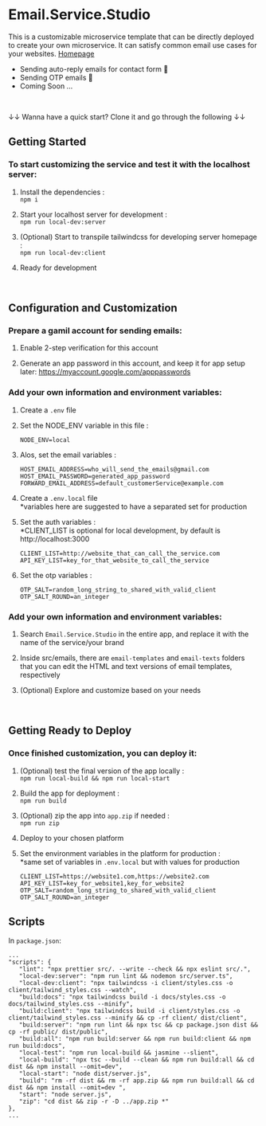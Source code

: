 # Email.Service.Studio

This is a customizable microservice template that can be directly deployed to create your own microservice. It can satisfy common email use cases for your websites.
[Homepage](https://tsangszesze.github.io/email-service-studio/)

- Sending auto-reply emails for contact form 📮
- Sending OTP emails 🧩
- Coming Soon ...

<br/>

↓↓ Wanna have a quick start? Clone it and go through the following ↓↓
<br/>

## Getting Started

### To start customizing the service and test it with the localhost server:

1. Install the dependencies : \
   `npm i`

2. Start your localhost server for development : \
   `npm run local-dev:server`

3. (Optional) Start to transpile tailwindcss for developing server homepage : \
   `npm run local-dev:client`

4. Ready for development

<br/>

## Configuration and Customization

### Prepare a gamil account for sending emails:

1. Enable 2-step verification for this account

2. Generate an app password in this account, and keep it for app setup later: https://myaccount.google.com/apppasswords

### Add your own information and environment variables:

1. Create a `.env` file

2. Set the NODE_ENV variable in this file :

   ```
   NODE_ENV=local
   ```

3. Alos, set the email variables :
   ```
   HOST_EMAIL_ADDRESS=who_will_send_the_emails@gmail.com
   HOST_EMAIL_PASSWORD=generated_app_password
   FORWARD_EMAIL_ADDRESS=default_customerService@example.com
   ```
4. Create a `.env.local` file\
   \*variables here are suggested to have a separated set for production

5. Set the auth variables :\
   \*CLIENT_LIST is optional for local development, by default is http://localhost:3000

   ```
   CLIENT_LIST=http://website_that_can_call_the_service.com
   API_KEY_LIST=key_for_that_website_to_call_the_service
   ```

6. Set the otp variables :
   ```
   OTP_SALT=random_long_string_to_shared_with_valid_client
   OTP_SALT_ROUND=an_integer
   ```

### Add your own information and environment variables:

1. Search `Email.Service.Studio` in the entire app, and replace it with the name of the service/your brand

2. Inside src/emails, there are `email-templates` and `email-texts` folders that you can edit the HTML and text versions of email templates, respectively

3. (Optional) Explore and customize based on your needs

<br/>

## Getting Ready to Deploy

### Once finished customization, you can deploy it:

1. (Optional) test the final version of the app locally :\
   `npm run local-build && npm run local-start`

2. Build the app for deployment :\
   `npm run build`

3. (Optional) zip the app into `app.zip` if needed :\
   `npm run zip`

4. Deploy to your chosen platform

5. Set the environment variables in the platform for production :\
   \*same set of variables in `.env.local` but with values for production
   ```
   CLIENT_LIST=https://website1.com,https://website2.com
   API_KEY_LIST=key_for_website1,key_for_website2
   OTP_SALT=random_long_string_to_shared_with_valid_client
   OTP_SALT_ROUND=an_integer
   ```

## Scripts

In `package.json`:

```
...
"scripts": {
   "lint": "npx prettier src/. --write --check && npx eslint src/.",
   "local-dev:server": "npm run lint && nodemon src/server.ts",
   "local-dev:client": "npx tailwindcss -i client/styles.css -o client/tailwind_styles.css --watch",
   "build:docs": "npx tailwindcss build -i docs/styles.css -o docs/tailwind_styles.css --minify",
   "build:client": "npx tailwindcss build -i client/styles.css -o client/tailwind_styles.css --minify && cp -rf client/ dist/client",
   "build:server": "npm run lint && npx tsc && cp package.json dist && cp -rf public/ dist/public",
   "build:all": "npm run build:server && npm run build:client && npm run build:docs",
   "local-test": "npm run local-build && jasmine --slient",
   "local-build": "npx tsc --build --clean && npm run build:all && cd dist && npm install --omit=dev",
   "local-start": "node dist/server.js",
   "build": "rm -rf dist && rm -rf app.zip && npm run build:all && cd dist && npm install --omit=dev ",
   "start": "node server.js",
   "zip": "cd dist && zip -r -D ../app.zip *"
},
...
```
